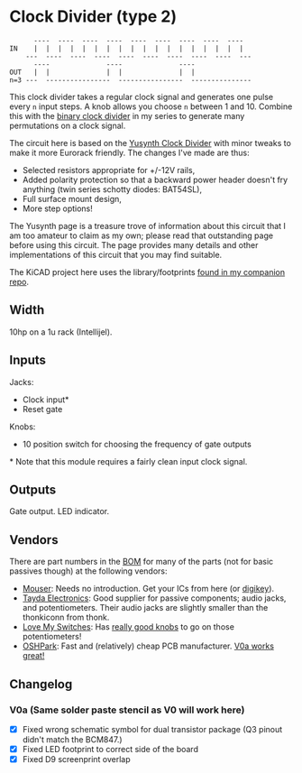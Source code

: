 # Clock Divider (type 2)

```
      ----  ----  ----  ----  ----  ----  ----  ----  ----
IN    |  |  |  |  |  |  |  |  |  |  |  |  |  |  |  |  |  |
    ---  ----  ----  ----  ----  ----  ----  ----  ----  ---
      ----              ----              ----
OUT   |  |              |  |              |  |
n=3 ---  ----------------  ----------------  ---------------
```

This clock divider takes a regular clock signal and generates one pulse every `n` input steps. A knob allows you choose `n` between 1 and 10. Combine this with the [binary clock divider](https://www.github.com/thismatters/EurorackClockDiv/) in my series to generate many permutations on a clock signal.

The circuit here is based on the [Yusynth Clock Divider](https://yusynth.net/Modular/EN/DIVIDER/index.html) with minor tweaks to make it more Eurorack friendly. The changes I've made are thus:
* Selected resistors appropriate for +/-12V rails,
* Added polarity protection so that a backward power header doesn't fry anything (twin series schotty diodes: BAT54SL),
* Full surface mount design,
* More step options!

The Yusynth page is a treasure trove of information about this circuit that I am too amateur to claim as my own; please read that outstanding page before using this circuit. The page provides many details and other implementations of this circuit that you may find suitable.

The KiCAD project here uses the library/footprints [found in my companion repo](https://github.com/thismatters/EurorackKiCAD).


## Width

10hp on a 1u rack (Intellijel).

## Inputs

Jacks:
- Clock input*
- Reset gate

Knobs:
- 10 position switch for choosing the frequency of gate outputs

\* Note that this module requires a fairly clean input clock signal.

## Outputs

Gate output. LED indicator.

## Vendors

There are part numbers in the [BOM](clkdiv2.csv) for many of the parts (not for basic passives though) at the following vendors:

* [Mouser](https://www.mouser.com): Needs no introduction. Get your ICs from here (or [digikey](https://www.digikey.com)).
* [Tayda Electronics](https://www.taydaelectronics.com/): Good supplier for passive components; audio jacks, and potentiometers. Their audio jacks are slightly smaller than the thonkiconn from thonk.
* [Love My Switches](https://lovemyswitches.com/): Has [really good knobs](https://lovemyswitches.com/anodized-aluminum-knob-the-lo-fi-1-4-smooth-shaft-12-5mm-od/) to go on those potentiometers!
* [OSHPark](https://oshpark.com/): Fast and (relatively) cheap PCB manufacturer. [V0a works great!](https://oshpark.com/shared_projects/LyyWQIPF)


## Changelog

### V0a (Same solder paste stencil as V0 will work here)
- [x] Fixed wrong schematic symbol for dual transistor package (Q3 pinout didn't match the BCM847.)
- [x] Fixed LED footprint to correct side of the board
- [x] Fixed D9 screenprint overlap